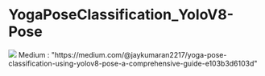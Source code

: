 # YogaPoseClassification_YoloV8-Pose
<img src="https://miro.medium.com/v2/resize:fit:4800/format:webp/1*Jvuj0kjwyuElEoEVrSKsug.jpeg">
Medium : "https://medium.com/@jaykumaran2217/yoga-pose-classification-using-yolov8-pose-a-comprehensive-guide-e103b3d6103d"

